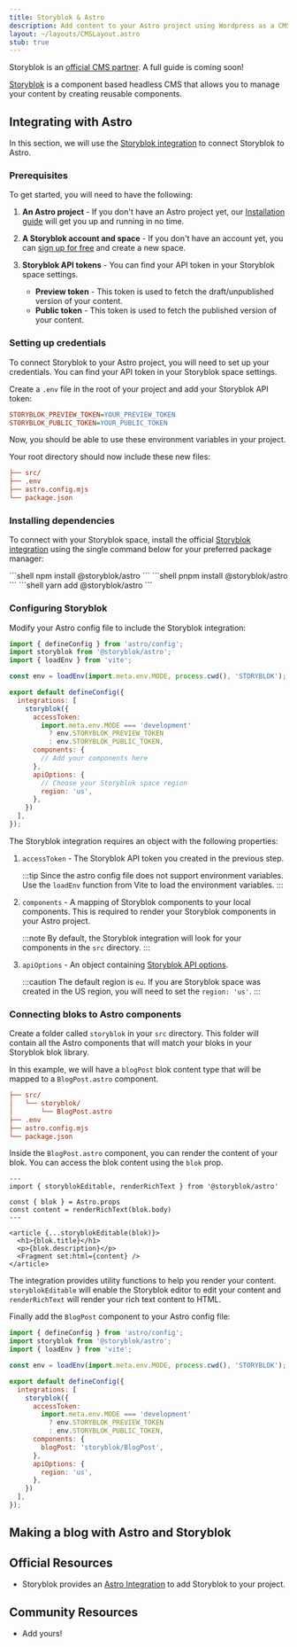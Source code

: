 ```yaml
---
title: Storyblok & Astro
description: Add content to your Astro project using Wordpress as a CMS
layout: ~/layouts/CMSLayout.astro
stub: true
---
```


Storyblok is an [official CMS partner](https://astro.build/blog/storyblok-partnership/). A full guide is coming soon!

[Storyblok](https://www.storyblok.com/) is a component based headless CMS that allows you to manage your content by creating reusable components.

## Integrating with Astro

In this section, we will use the [Storyblok integration](https://github.com/storyblok/storyblok-astro) to connect Storyblok to Astro.

### Prerequisites

To get started, you will need to have the following:

1. **An Astro project** - If you don't have an Astro project yet, our [Installation guide](/en/install/auto/) will get you up and running in no time.

2. **A Storyblok account and space** - If you don't have an account yet, you can [sign up for free](https://app.storyblok.com/#!/) and create a new space.

3. **Storyblok API tokens** - You can find your API token in your Storyblok space settings. 
    - **Preview token** - This token is used to fetch the draft/unpublished version of your content.
    - **Public token** - This token is used to fetch the published version of your content.

### Setting up credentials

To connect Storyblok to your Astro project, you will need to set up your credentials. You can find your API token in your Storyblok space settings.

Create a `.env` file in the root of your project and add your Storyblok API token:

```ini title=".env"
STORYBLOK_PREVIEW_TOKEN=YOUR_PREVIEW_TOKEN
STORYBLOK_PUBLIC_TOKEN=YOUR_PUBLIC_TOKEN
```

Now, you should be able to use these environment variables in your project.

Your root directory should now include these new files:

```ini title="Project Structure" ins={2}
├── src/
├── .env
├── astro.config.mjs
└── package.json
```

### Installing dependencies

To connect with your Storyblok space, install the official [Storyblok integration](https://github.com/storyblok/storyblok-astro) using the single command below for your preferred package manager:

<PackageManagerTabs>
  <Fragment slot="npm">
  ```shell
  npm install @storyblok/astro 
  ```
  </Fragment>
  <Fragment slot="pnpm">
  ```shell
  pnpm install @storyblok/astro
  ```
  </Fragment>
  <Fragment slot="yarn">
  ```shell
  yarn add @storyblok/astro 
  ```
  </Fragment>
</PackageManagerTabs>

### Configuring Storyblok

Modify your Astro config file to include the Storyblok integration:

```js title="astro.config.mjs"
import { defineConfig } from 'astro/config';
import storyblok from '@storyblok/astro';
import { loadEnv } from 'vite';

const env = loadEnv(import.meta.env.MODE, process.cwd(), 'STORYBLOK');

export default defineConfig({
  integrations: [
    storyblok({
      accessToken:
        import.meta.env.MODE === 'development'
          ? env.STORYBLOK_PREVIEW_TOKEN
          : env.STORYBLOK_PUBLIC_TOKEN,
      components: {
        // Add your components here
      },
      apiOptions: {
        // Choose your Storyblok space region 
        region: 'us',
      },
    })
  ],
});
```

The Storyblok integration requires an object with the following properties:

1. `accessToken` - The Storyblok API token you created in the previous step.

    :::tip
    Since the astro config file does not support environment variables. Use the `loadEnv` function from Vite to load the environment variables.
    :::

2. `components` - A mapping of Storyblok components to your local components. This is required to render your Storyblok components in your Astro project.

    :::note
    By default, the Storyblok integration will look for your components in the `src` directory.
    :::

3. `apiOptions` - An object containing [Storyblok API options](https://github.com/storyblok/storyblok-astro#options). 

    :::caution
    The default region is `eu`. If you are Storyblok space was created in the US region, you will need to set the `region: 'us'`.
    :::

### Connecting bloks to Astro components

Create a folder called `storyblok` in your `src` directory. This folder will contain all the Astro components that will match your bloks in your Storyblok blok library.

In this example, we will have a `blogPost` blok content type that will be mapped to a `BlogPost.astro` component.

```ini title="Project Structure"
├── src/
│   └── storyblok/
│       └── BlogPost.astro
├── .env
├── astro.config.mjs
└── package.json
```

Inside the `BlogPost.astro` component, you can render the content of your blok. You can access the blok content using the `blok` prop.

```astro title="src/storyblok/BlogPost.astro"
---
import { storyblokEditable, renderRichText } from '@storyblok/astro'

const { blok } = Astro.props
const content = renderRichText(blok.body)
---

<article {...storyblokEditable(blok)}>
  <h1>{blok.title}</h1>
  <p>{blok.description}</p>
  <Fragment set:html={content} />
</article>
```

The integration provides utility functions to help you render your content. `storyblokEditable` will enable the Storyblok editor to edit your content and `renderRichText` will render your rich text content to HTML.

Finally add the `BlogPost` component to your Astro config file:

```js title="astro.config.mjs" ins={15}
import { defineConfig } from 'astro/config';
import storyblok from '@storyblok/astro';
import { loadEnv } from 'vite';

const env = loadEnv(import.meta.env.MODE, process.cwd(), 'STORYBLOK');

export default defineConfig({
  integrations: [
    storyblok({
      accessToken:
        import.meta.env.MODE === 'development'
          ? env.STORYBLOK_PREVIEW_TOKEN
          : env.STORYBLOK_PUBLIC_TOKEN,
      components: {
        blogPost: 'storyblok/BlogPost',
      },
      apiOptions: { 
        region: 'us',
      },
    })
  ],
});
```

## Making a blog with Astro and Storyblok

## Official Resources
- Storyblok provides an [Astro Integration](https://www.storyblok.com/mp/announcing-storyblok-astro) to add Storyblok to your project.

## Community Resources 
- Add yours!

